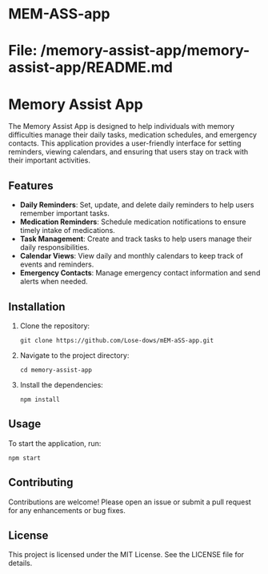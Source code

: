# MEM-ASS-app
# File: /memory-assist-app/memory-assist-app/README.md

# Memory Assist App

The Memory Assist App is designed to help individuals with memory difficulties manage their daily tasks, medication schedules, and emergency contacts. This application provides a user-friendly interface for setting reminders, viewing calendars, and ensuring that users stay on track with their important activities.

## Features

- **Daily Reminders**: Set, update, and delete daily reminders to help users remember important tasks.
- **Medication Reminders**: Schedule medication notifications to ensure timely intake of medications.
- **Task Management**: Create and track tasks to help users manage their daily responsibilities.
- **Calendar Views**: View daily and monthly calendars to keep track of events and reminders.
- **Emergency Contacts**: Manage emergency contact information and send alerts when needed.

## Installation

1. Clone the repository:
   ```
   git clone https://github.com/Lose-dows/mEM-aSS-app.git
   ```
2. Navigate to the project directory:
   ```
   cd memory-assist-app
   ```
3. Install the dependencies:
   ```
   npm install
   ```

## Usage

To start the application, run:
```
npm start
```

## Contributing

Contributions are welcome! Please open an issue or submit a pull request for any enhancements or bug fixes.

## License

This project is licensed under the MIT License. See the LICENSE file for details.
